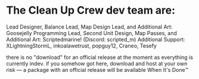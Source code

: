 The Clean Up Crew dev team are:
===============================

Lead Designer, Balance Lead, Map Design Lead, and Additional Art: Goosejelly
Programming Lead, Second Unit Design, Map Passes, and Additional Art: Scriptedmarine! (Discord: scripted_m)
Additional Support: XLightningStormL, inkoalawetrust, popguy12, Craneo, Tesefy

there is no "download" for an official release at the moment as everything is currently indev.
if you somehow got here, download and host at your own risk — a package with an official release
will be available When It's Done™️ 
